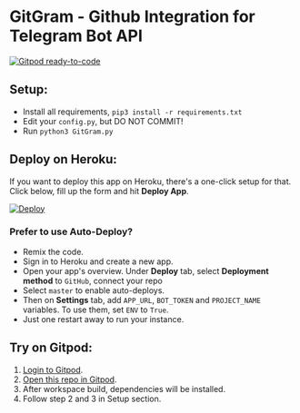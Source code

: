 # GitGram - Github Integration for Telegram Bot API
[![Gitpod ready-to-code](https://img.shields.io/badge/Gitpod-ready--to--code-blue?logo=gitpod)](https://gitpod.io/#https://github.com/pokurt/GitGram)

## Setup:
- Install all requirements, `pip3 install -r requirements.txt`
- Edit your `config.py`, but DO NOT COMMIT!
- Run `python3 GitGram.py`

## Deploy on Heroku:
If you want to deploy this app on Heroku, there's a one-click setup for that. Click below, fill up the form and hit **Deploy App**.

[![Deploy](https://www.herokucdn.com/deploy/button.svg)](https://heroku.com/deploy?template=https://github.com/pokurt/GitGram)

### Prefer to use Auto-Deploy?
- Remix the code.
- Sign in to Heroku and create a new app.
- Open your app's overview. Under **Deploy** tab, select **Deployment method** to `GitHub`, connect your repo
- Select `master` to enable auto-deploys.
- Then on **Settings** tab, add `APP_URL`, `BOT_TOKEN` and `PROJECT_NAME` variables. To use them, set `ENV` to `True`.
- Just one restart away to run your instance.

## Try on Gitpod:
1. [Login to Gitpod](https://gitpod.io/login).
2. [Open this repo in Gitpod](https://gitpod.io/#github.com/pokurt/GitGram).
3. After workspace build, dependencies will be installed.
4. Follow step 2 and 3 in Setup section.